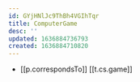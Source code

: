 ```yaml
---
id: GYjHNlJc9ThBh4VGIhTqr
title: ComputerGame
desc: ''
updated: 1636884736793
created: 1636884710820
---
```



- [[p.correspondsTo]] [[t.cs.game]]

